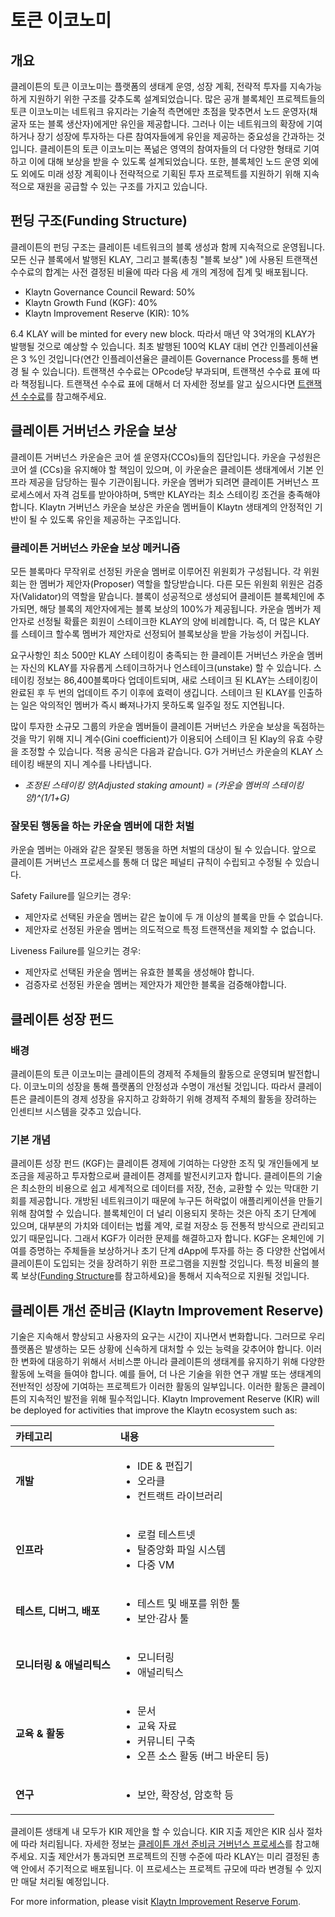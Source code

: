 # 토큰 이코노미 <a id="token-economy"></a>

## 개요 <a id="overview"></a>

클레이튼의 토큰 이코노미는 플랫폼의 생태계 운영, 성장 계획, 전략적 투자를 지속가능하게 지원하기 위한 구조를 갖추도록 설계되었습니다. 많은 공개 블록체인 프로젝트들의 토큰 이코노미는 네트워크 유지라는 기술적 측면에만 초점을 맞추면서 노드 운영자(채굴자 또는 블록 생산자)에게만 유인을 제공합니다. 그러나 이는 네트워크의 확장에 기여하거나 장기 성장에 투자하는 다른 참여자들에게 유인을 제공하는 중요성을 간과하는 것입니다. 클레이튼의 토큰 이코노미는 폭넒은 영역의 참여자들의 더 다양한 형태로 기여하고 이에 대해 보상을 받을 수 있도록 설계되었습니다. 또한, 블록체인 노드 운영 외에도 외에도 미래 성장 계획이나 전략적으로 기획된 투자 프로젝트를 지원하기 위해 지속적으로 재원을 공급할 수 있는 구조를 가지고 있습니다.

## 펀딩 구조(Funding Structure)<a id="funding-structure"></a>

클레이튼의 펀딩 구조는 클레이튼 네트워크의 블록 생성과 함께 지속적으로 운영됩니다. 모든 신규 블록에서 발행된 KLAY, 그리고 블록\(총칭 "블록 보상" \)에 사용된 트랜잭션 수수료의 합계는 사전 결정된 비율에 따라 다음 세 개의 계정에 집계 및 배포됩니다.

* Klaytn Governance Council Reward: 50%
* Klaytn Growth Fund \(KGF\): 40%
* Klaytn Improvement Reserve \(KIR\): 10%

6.4 KLAY will be minted for every new block. 따라서 매년 약 3억개의 KLAY가 발행될 것으로 예상할 수 있습니다. 최초 발행된 100억 KLAY 대비 연간 인플레이션율은 3 %인 것입니다(연간 인플레이션율은 클레이튼 Governance Process를 통해 변경 될 수 있습니다). 트랜잭션 수수료는 OPcode당 부과되며, 트랜잭션 수수료 표에 따라 책정됩니다. 트랜잭션 수수료 표에 대해서 더 자세한 정보를 알고 싶으시다면 [트랜잭션 수수료](transaction-fees/transaction-fees.md)를 참고해주세요.

## 클레이튼 거버넌스 카운슬 보상 <a id="klaytn-governance-council-reward"></a>

클레이튼 거버넌스 카운슬은 코어 셀 운영자\(CCOs\)들의 집단입니다. 카운슬 구성원은 코어 셀 \(CCs\)을 유지해야 할 책임이 있으며, 이 카운슬은 클레이튼 생태계에서 기본 인프라 제공을 담당하는 필수 기관이됩니다. 카운슬 멤버가 되려면 클레이튼 거버넌스 프로세스에서 자격 검토를 받아야하며, 5백만 KLAY라는 최소 스테이킹 조건을 충족해야 합니다. Klaytn 거버넌스 카운슬 보상은 카운슬 멤버들이 Klaytn 생태계의 안정적인 기반이 될 수 있도록 유인을 제공하는 구조입니다.

### 클레이튼 거버넌스 카운슬 보상 메커니즘 <a id="klaytn-governance-council-reward-mechanism"></a>

모든 블록마다 무작위로 선정된 카운슬 멤버로 이루어진 위원회가 구성됩니다. 각 위원회는 한 멤버가 제안자(Proposer) 역할을 할당받습니다. 다른 모든 위원회 위원은 검증자(Validator)의 역할을 맡습니다. 블록이 성공적으로 생성되어 클레이튼 블록체인에 추가되면, 해당 블록의 제안자에게는 블록 보상의 100%가 제공됩니다. 카운슬 멤버가 제안자로 선정될 확률은 회원이 스테이크한 KLAY의 양에 비례합니다. 즉, 더 많은 KLAY를 스테이크 할수록 멤버가 제안자로 선정되어 블록보상을 받을 가능성이 커집니다.

요구사항인 최소 500만 KLAY 스테이킹이 충족되는 한 클레이튼 거버넌스 카운슬 멤버는 자신의 KLAY를 자유롭게 스테이크하거나 언스테이크(unstake) 할 수 있습니다. 스테이킹 정보는 86,400블록마다 업데이트되며, 새로 스테이크 된 KLAY는 스테이킹이 완료된 후 두 번의 업데이트 주기 이후에 효력이 생깁니다. 스테이크 된 KLAY를 인출하는 일은 악의적인 멤버가 즉시 빠져나가지 못하도록 일주일 정도 지연됩니다.

많이 투자한 소규모 그룹의 카운슬 멤버들이 클레이튼 거버넌스 카운슬 보상을 독점하는 것을 막기 위해 지니 계수(Gini coefficient)가 이용되어 스테이크 된 Klay의 유효 수량을 조정할 수 있습니다. 적용 공식은 다음과 같습니다. G가 거버넌스 카운슬의 KLAY 스테이킹 배분의 지니 계수를 나타냅니다.

* _조정된 스테이킹 양(Adjusted staking amount) = \(카운슬 멤버의 스테이킹 양\)^\(1/1+G\)_


### 잘못된 행동을 하는 카운슬 멤버에 대한 처벌 <a id="penalty-for-misbehaving-council-members"></a>

카운슬 멤버는 아래와 같은 잘못된 행동을 하면 처벌의 대상이 될 수 있습니다. 앞으로 클레이튼 거버넌스 프로세스를 통해 더 많은 페널티 규칙이 수립되고 수정될 수 있습니다.

Safety Failure를 일으키는 경우:

* 제안자로 선택된 카운슬 멤버는 같은 높이에 두 개 이상의 블록을 만들 수 없습니다.
* 제안자로 선정된 카운슬 멤버는 의도적으로 특정 트랜잭션을 제외할 수 없습니다.

Liveness Failure를 일으키는 경우:

* 제안자로 선택된 카운슬 멤버는 유효한 블록을 생성해야 합니다.
* 검증자로 선정된 카운슬 멤버는 제안자가 제안한 블록을 검증해야합니다.

## 클레이튼 성장 펀드<a id="klaytn-growth-fund"></a>

### 배경

클레이튼의 토큰 이코노미는 클레이튼의 경제적 주체들의 활동으로 운영되며 발전합니다. 이코노미의 성장을 통해 플랫폼의 안정성과 수명이 개선될 것입니다. 따라서 클레이튼은 클레이튼의 경제 성장을 유지하고 강화하기 위해 경제적 주체의 활동을 장려하는 인센티브 시스템을 갖추고 있습니다.


### 기본 개념
클레이튼 성장 펀드 (KGF)는 클레이튼 경제에 기여하는 다양한 조직 및 개인들에게 보조금을 제공하고 투자함으로써 클레이튼 경제를 발전시키고자 합니다. 클레이튼의 기술은 최소한의 비용으로 쉽고 세계적으로 데이터를 저장, 전송, 교환할 수 있는 막대한 기회를 제공합니다. 개방된 네트워크이기 때문에 누구든 허락없이 애플리케이션을 만들기 위해 참여할 수 있습니다. 블록체인이 더 널리 이용되지 못하는 것은 아직 초기 단계에 있으며, 대부분의 가치와 데이터는 법률 계약, 로컬 저장소 등 전통적 방식으로 관리되고 있기 때문입니다. 그래서 KGF가 이러한 문제를 해결하고자 합니다. KGF는 온체인에 기여를 증명하는 주체들을 보상하거나 초기 단계 dApp에 투자를 하는 증 다양한 산업에서 클레이튼이 도입되는 것을 장려하기 위한 프로그램을 지원할 것입니다. 특정 비율의 블록 보상([Funding Structure](token-economy.md#funding-structure)를 참고하세요)을 통해서 지속적으로 지원될 것입니다.


## 클레이튼 개선 준비금 (Klaytn Improvement Reserve)<a id="klaytn-improvement-reserve"></a>

기술은 지속해서 향상되고 사용자의 요구는 시간이 지나면서 변화합니다. 그러므로 우리 플랫폼은 발생하는 모든 상황에 신속하게 대처할 수 있는 능력을 갖추어야 합니다. 이러한 변화에 대응하기 위해서 서비스뿐 아니라 클레이튼의 생태계를 유지하기 위해 다양한 활동에 노력을 들여야 합니다. 예를 들어, 더 나은 기술을 위한 연구 개발 또는 생태계의 전반적인 성장에 기여하는 프로젝트가 이러한 활동의 일부입니다. 이러한 활동은 클레이튼의 지속적인 발전을 위해 필수적입니다. Klaytn Improvement Reserve (KIR) will be deployed for activities that improve the Klaytn ecosystem such as:



| 카테고리             | 내용                                                                                                                                 |
|:---------------- |:---------------------------------------------------------------------------------------------------------------------------------- |
| **개발**           | <ul><li>IDE & 편집기</li><li>오라클</li><li>컨트랙트 라이브러리</li>                             |
| **인프라**          | <ul><li>로컬 테스트넷</li><li>탈중앙화 파일 시스템</li><li>다중 VM</li>                           |
| **테스트, 디버그, 배포** | <ul><li>테스트 및 배포를 위한 툴 </li><li>보안·감사 툴</li>                                                     |
| **모니터링 & 애널리틱스** | <ul><li>모니터링</li><li>애널리틱스</li>                                                     |
| **교육 & 활동**      | <ul><li>문서</li><li>교육 자료</li><li>커뮤니티 구축</li><li>오픈 소스 활동 (버그 바운티 등)</li> |
| **연구**           | <ul><li>보안, 확장성, 암호학 등</li></ul>                                                                                                         |


클레이튼 생태계 내 모두가 KIR 제안을 할 수 있습니다. KIR 지출 제안은 KIR 심사 절차에 따라 처리됩니다. 자세한 정보는 [클레이튼 개선 준비금 거버넌스 프로세스](governance.md#klaytn-improvement-reserve-review-process)를 참고해주세요. 지출 제안서가 통과되면 프로젝트의 진행 수준에 따라 KLAY는 미리 결정된 총액 안에서 주기적으로 배포됩니다. 이 프로세스는 프로젝트 규모에 따라 변경될 수 있지만 매달 처리될 예정입니다.

For more information, please visit [Klaytn Improvement Reserve Forum](https://kir.klaytn.foundation/).
